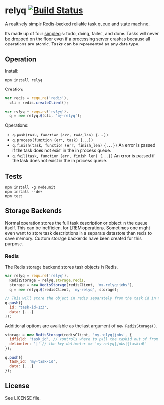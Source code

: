 # relyq [![Build Status][1]][2]

A realtively simple Redis-backed reliable task queue and state machine.

Its made up of four [simpleq](https://github.com/yanatan16/simpleq)'s: todo, doing, failed, and done. Tasks will never be dropped on the floor even if a processing server crashes because all operations are atomic. Tasks can be represented as any data type.

## Operation

Install:

```
npm install relyq
```

Creation:

```javascript
var redis = require('redis'),
  cli = redis.createClient();

var relyq = require('relyq'),
  q = new relyq.Q(cli, 'my-relyq');
```

Operations:

- `q.push(task, function (err, todo_len) {...})`
- `q.process(function (err, task) {...})`
- `q.finish(task, function (err, finish_len) {...})` An error is passed if the task does not exist in the in process queue.
- `q.fail(task, function (err, finish_len) {...})` An error is passed if the task does not exist in the in process queue.

## Tests

```
npm install -g nodeunit
npm install --dev
npm test
```

## Storage Backends

Normal operation stores the full task description or object in the queue itself. This can be inefficient for LREM operations. Sometimes one might even want to store task descriptions in a separate datastore than redis to save memory. Custom storage backends have been created for this purpose.

### Redis

The Redis storage backend stores task objects in Redis.

```javascript
var relyq = require('relyq'),
  RedisStorage = relyq.storage.redis,
  storage = new RedisStorage(redisClient, 'my-relyq:jobs'),
  q = new relyq.Q(redisClient, 'my-relyq', storage);

// This will store the object in redis separately from the task id in the queue
q.push({
  id: 'task-id-123',
  data: {...}
});
```

Additional options are available as the last argument of `new RedisStorage()`.

```javascript
storage = new RedisStorage(redisClient, 'my-relyq|jobs', {
  idfield: 'task_id', // controls where to pull the taskid out of from taskobj
  delimeter: '|' // the key delimeter => 'my-relyq|jobs|{taskid}'
});

q.push({
  task_id: 'my-task-id',
  data: {...}
});
```

## License

See LICENSE file.

[1]: https://travis-ci.org/yanatan16/node-relyq.png?branch=master
[2]: http://travis-ci.org/yanatan16/node-relyq